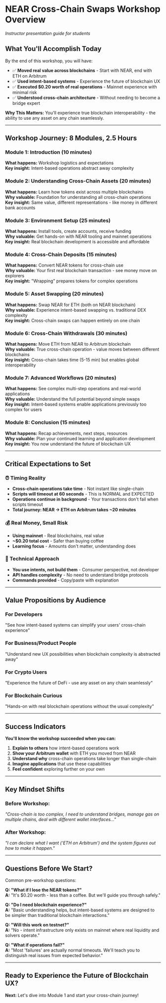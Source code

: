 # NEAR Cross-Chain Swaps Workshop Overview
*Instructor presentation guide for students*

## What You'll Accomplish Today

By the end of this workshop, you will have:
- ✅ **Moved real value across blockchains** - Start with NEAR, end with ETH on Arbitrum
- ✅ **Used intent-based systems** - Experience the future of blockchain UX
- ✅ **Executed $0.20 worth of real operations** - Mainnet experience with minimal risk
- ✅ **Understood cross-chain architecture** - Without needing to become a bridge expert

**Why This Matters:** You'll experience true blockchain interoperability - the ability to use any asset on any chain seamlessly.

---

## Workshop Journey: 8 Modules, 2.5 Hours

### Module 1: Introduction (10 minutes)
**What happens:** Workshop logistics and expectations  
**Key insight:** Intent-based operations abstract away complexity

### Module 2: Understanding Cross-Chain Assets (20 minutes)
**What happens:** Learn how tokens exist across multiple blockchains  
**Why valuable:** Foundation for understanding all cross-chain operations  
**Key insight:** Same value, different representations - like money in different bank accounts

### Module 3: Environment Setup (25 minutes)
**What happens:** Install tools, create accounts, receive funding  
**Why valuable:** Get hands-on with NEAR tooling and mainnet operations  
**Key insight:** Real blockchain development is accessible and affordable

### Module 4: Cross-Chain Deposits (15 minutes)
**What happens:** Convert NEAR tokens for cross-chain use  
**Why valuable:** Your first real blockchain transaction - see money move on explorers  
**Key insight:** "Wrapping" prepares tokens for complex operations

### Module 5: Asset Swapping (20 minutes)  
**What happens:** Swap NEAR for ETH (both on NEAR blockchain)  
**Why valuable:** Experience intent-based swapping vs. traditional DEX complexity  
**Key insight:** Cross-chain swaps can happen entirely on one chain

### Module 6: Cross-Chain Withdrawals (30 minutes)
**What happens:** Move ETH from NEAR to Arbitrum blockchain  
**Why valuable:** True cross-chain operation - value moves between different blockchains  
**Key insight:** Cross-chain takes time (5-15 min) but enables global interoperability

### Module 7: Advanced Workflows (20 minutes)
**What happens:** See complex multi-step operations and real-world applications  
**Why valuable:** Understand the full potential beyond simple swaps  
**Key insight:** Intent-based systems enable applications previously too complex for users

### Module 8: Conclusion (15 minutes)
**What happens:** Recap achievements, next steps, resources  
**Why valuable:** Plan your continued learning and application development  
**Key insight:** You now understand the future of blockchain UX

---

## Critical Expectations to Set

### ⏰ Timing Reality
- **Cross-chain operations take time** - Not instant like single-chain
- **Scripts will timeout at 60 seconds** - This is NORMAL and EXPECTED
- **Operations continue in background** - Your transactions don't fail when scripts timeout
- **Total journey: NEAR → ETH on Arbitrum takes ~20 minutes**

### 💰 Real Money, Small Risk
- **Using mainnet** - Real blockchains, real value
- **~$0.20 total cost** - Safer than buying coffee
- **Learning focus** - Amounts don't matter, understanding does

### 🔧 Technical Approach
- **You use intents, not build them** - Consumer perspective, not developer
- **API handles complexity** - No need to understand bridge protocols
- **Commands provided** - Copy/paste with explanation

---

## Value Propositions by Audience

### **For Developers**
"See how intent-based systems can simplify your users' cross-chain experience"

### **For Business/Product People** 
"Understand new UX possibilities when blockchain complexity is abstracted away"

### **For Crypto Users**
"Experience the future of DeFi - use any asset on any chain seamlessly"

### **For Blockchain Curious**
"Hands-on with real blockchain operations without the usual complexity"

---

## Success Indicators

**You'll know the workshop succeeded when you can:**
1. **Explain to others** how intent-based operations work
2. **Show your Arbitrum wallet** with ETH you moved from NEAR
3. **Understand why** cross-chain operations take longer than single-chain
4. **Imagine applications** that use these capabilities
5. **Feel confident** exploring further on your own

---

## Key Mindset Shifts

### Before Workshop: 
*"Cross-chain is too complex, I need to understand bridges, manage gas on multiple chains, deal with different wallet interfaces..."*

### After Workshop:
*"I can declare what I want ('ETH on Arbitrum') and the system figures out how to make it happen."*

---

## Questions Before We Start?

Common pre-workshop questions:

**Q: "What if I lose the NEAR tokens?"**  
**A:** "It's $0.20 worth - less than a coffee. But we'll guide you through safely."

**Q: "Do I need blockchain experience?"**  
**A:** "Basic understanding helps, but intent-based systems are designed to be simpler than traditional blockchain interactions."

**Q: "Will this work on testnet?"**  
**A:** "No - intent infrastructure only exists on mainnet where real liquidity and solvers operate."

**Q: "What if operations fail?"**  
**A:** "Most 'failures' are actually normal timeouts. We'll teach you to distinguish real issues from expected behavior."

---

## Ready to Experience the Future of Blockchain UX?

**Next:** Let's dive into Module 1 and start your cross-chain journey! 